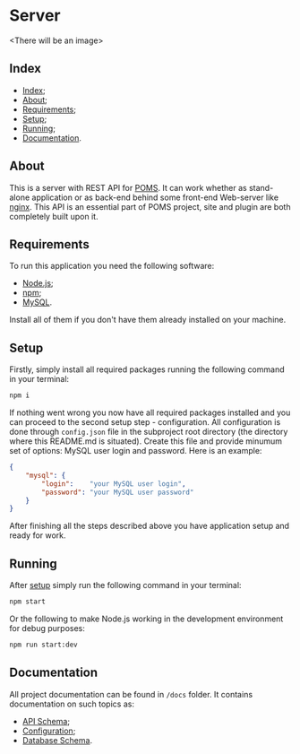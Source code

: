 # Server

\<There will be an image>

## Index

- [Index](#index);
- [About](#about);
- [Requirements](#requirements);
- [Setup](#setup);
- [Running](#running);
- [Documentation](#documentation).

## About

This is a server with REST API for [POMS](../README.md). It can work whether as stand-alone
application or as back-end behind some front-end Web-server like [nginx](https://nginx.org/).
This API is an essential part of POMS project, site and plugin are both completely built upon it.

## Requirements

To run this application you need the following software:

- [Node.js](https://nodejs.org/);
- [npm](https://www.npmjs.com/);
- [MySQL](https://www.mysql.com/).

Install all of them if you don't have them already installed on your machine.

## Setup

Firstly, simply install all required packages running the following command
in your terminal:

```sh
npm i
```

If nothing went wrong you now have all required packages installed and you can
proceed to the second setup step - configuration. All configuration is done
through `config.json` file in the subproject root directory (the directory where
this README.md is situated). Create this file and provide minumum set of options:
MySQL user login and password. Here is an example:

```json
{
    "mysql": {
        "login":    "your MySQL user login",
        "password": "your MySQL user password"
    }
}
```

After finishing all the steps described above you have application setup and ready for work.

## Running

After [setup](#setup) simply run the following command in your terminal:

```sh
npm start
```

Or the following to make Node.js working in the development environment for debug purposes:

```sh
npm run start:dev
```

## Documentation

All project documentation can be found in `/docs` folder. It contains documentation
on such topics as:

- [API Schema](./docs/api-schema.md);
- [Configuration](./docs/config.md);
- [Database Schema](./docs/db-schema.md).
